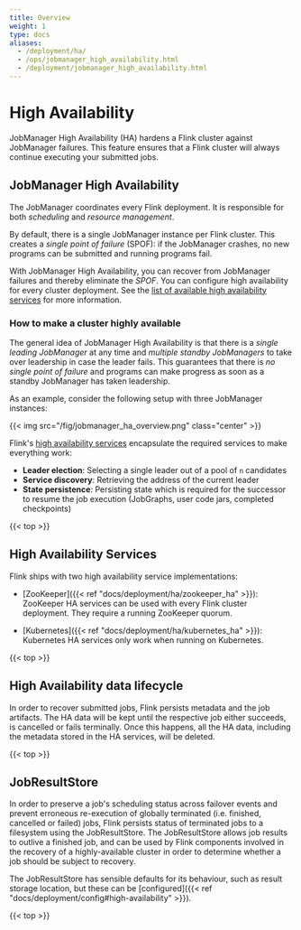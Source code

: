 ```yaml
---
title: Overview
weight: 1
type: docs
aliases:
  - /deployment/ha/
  - /ops/jobmanager_high_availability.html
  - /deployment/jobmanager_high_availability.html
---
```

<!--
Licensed to the Apache Software Foundation (ASF) under one
or more contributor license agreements.  See the NOTICE file
distributed with this work for additional information
regarding copyright ownership.  The ASF licenses this file
to you under the Apache License, Version 2.0 (the
"License"); you may not use this file except in compliance
with the License.  You may obtain a copy of the License at

  http://www.apache.org/licenses/LICENSE-2.0

Unless required by applicable law or agreed to in writing,
software distributed under the License is distributed on an
"AS IS" BASIS, WITHOUT WARRANTIES OR CONDITIONS OF ANY
KIND, either express or implied.  See the License for the
specific language governing permissions and limitations
under the License.
-->

# High Availability

JobManager High Availability (HA) hardens a Flink cluster against JobManager failures.
This feature ensures that a Flink cluster will always continue executing your submitted jobs.

## JobManager High Availability

The JobManager coordinates every Flink deployment. 
It is responsible for both *scheduling* and *resource management*.

By default, there is a single JobManager instance per Flink cluster. 
This creates a *single point of failure* (SPOF): if the JobManager crashes, no new programs can be submitted and running programs fail.

With JobManager High Availability, you can recover from JobManager failures and thereby eliminate the *SPOF*. 
You can configure high availability for every cluster deployment.
See the [list of available high availability services](#high-availability-services) for more information.

### How to make a cluster highly available

The general idea of JobManager High Availability is that there is a *single leading JobManager* at any time and *multiple standby JobManagers* to take over leadership in case the leader fails. 
This guarantees that there is *no single point of failure* and programs can make progress as soon as a standby JobManager has taken leadership. 

As an example, consider the following setup with three JobManager instances:

{{< img src="/fig/jobmanager_ha_overview.png" class="center" >}}

Flink's [high availability services](#high-availability-services) encapsulate the required services to make everything work:
* **Leader election**: Selecting a single leader out of a pool of `n` candidates
* **Service discovery**: Retrieving the address of the current leader
* **State persistence**: Persisting state which is required for the successor to resume the job execution (JobGraphs, user code jars, completed checkpoints)

{{< top >}}

## High Availability Services

Flink ships with two high availability service implementations:

* [ZooKeeper]({{< ref "docs/deployment/ha/zookeeper_ha" >}}): 
ZooKeeper HA services can be used with every Flink cluster deployment. 
They require a running ZooKeeper quorum.  

* [Kubernetes]({{< ref "docs/deployment/ha/kubernetes_ha" >}}):
Kubernetes HA services only work when running on Kubernetes.

{{< top >}}

## High Availability data lifecycle

In order to recover submitted jobs, Flink persists metadata and the job artifacts.
The HA data will be kept until the respective job either succeeds, is cancelled or fails terminally.
Once this happens, all the HA data, including the metadata stored in the HA services, will be deleted.  

{{< top >}}

## JobResultStore

In order to preserve a job's scheduling status across failover events and prevent erroneous
re-execution of globally terminated (i.e. finished, cancelled or failed) jobs, Flink persists
status of terminated jobs to a filesystem using the JobResultStore.
The JobResultStore allows job results to outlive a finished job, and can be used by
Flink components involved in the recovery of a highly-available cluster in order to
determine whether a job should be subject to recovery.

The JobResultStore has sensible defaults for its behaviour, such as result storage
location, but these can be [configured]({{< ref "docs/deployment/config#high-availability" >}}).

{{< top >}}

